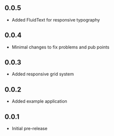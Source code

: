 ## 0.0.5

- Added FluidText for responsive typography

## 0.0.4

- Minimal changes to fix problems and pub points

## 0.0.3

- Added responsive grid system

## 0.0.2

- Added example application

## 0.0.1

- Initial pre-release
